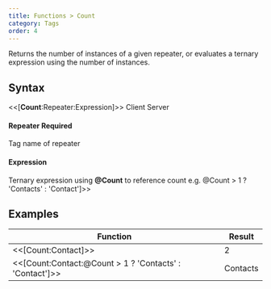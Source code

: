 ```yaml
---
title: Functions > Count
category: Tags
order: 4
---
```


Returns the number of instances of a given repeater, or evaluates a ternary expression using the number of instances.

## Syntax

&lt;&lt;[**Count**:Repeater:Expression]&gt;&gt; <span class="badge platform">Client</span>&nbsp;<span class="badge platform">Server</span>

#### Repeater <span class="badge platform">Required</span>
Tag name of repeater

#### Expression
Ternary expression using **@Count** to reference count e.g. @Count > 1 ? &apos;Contacts&apos; : &apos;Contact&apos;]&gt;&gt;

## Examples

|Function|Result|
|---|---|
|&lt;&lt;[Count:Contact]&gt;&gt;|2|
|&lt;&lt;[Count:Contact:@Count > 1 ? &apos;Contacts&apos; : &apos;Contact&apos;]&gt;&gt;|Contacts|
